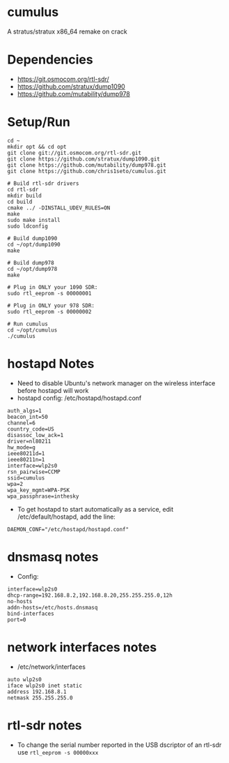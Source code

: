 # cumulus
A stratus/stratux x86_64 remake on crack

# Dependencies
* https://git.osmocom.org/rtl-sdr/
* https://github.com/stratux/dump1090
* https://github.com/mutability/dump978

# Setup/Run

```
cd ~
mkdir opt && cd opt
git clone git://git.osmocom.org/rtl-sdr.git
git clone https://github.com/stratux/dump1090.git
git clone https://github.com/mutability/dump978.git
git clone https://github.com/chris1seto/cumulus.git

# Build rtl-sdr drivers
cd rtl-sdr
mkdir build
cd build
cmake ../ -DINSTALL_UDEV_RULES=ON
make
sudo make install
sudo ldconfig

# Build dump1090
cd ~/opt/dump1090
make

# Build dump978
cd ~/opt/dump978
make

# Plug in ONLY your 1090 SDR:
sudo rtl_eeprom -s 00000001

# Plug in ONLY your 978 SDR:
sudo rtl_eeprom -s 00000002

# Run cumulus
cd ~/opt/cumulus
./cumulus
```

# hostapd Notes
* Need to disable Ubuntu's network manager on the wireless interface before hostapd will work
* hostapd config: /etc/hostapd/hostapd.conf
```
auth_algs=1
beacon_int=50
channel=6
country_code=US
disassoc_low_ack=1
driver=nl80211
hw_mode=g
ieee80211d=1
ieee80211n=1
interface=wlp2s0
rsn_pairwise=CCMP
ssid=cumulus
wpa=2
wpa_key_mgmt=WPA-PSK
wpa_passphrase=inthesky
```
* To get hostapd to start automatically as a service, edit /etc/default/hostapd, add the line:
```
DAEMON_CONF="/etc/hostapd/hostapd.conf"
```

# dnsmasq notes
* Config:
```
interface=wlp2s0
dhcp-range=192.168.8.2,192.168.8.20,255.255.255.0,12h
no-hosts
addn-hosts=/etc/hosts.dnsmasq
bind-interfaces
port=0
```

# network interfaces notes
* /etc/network/interfaces
```
auto wlp2s0
iface wlp2s0 inet static
address 192.168.8.1
netmask 255.255.255.0
```

# rtl-sdr notes
* To change the serial number reported in the USB dscriptor of an rtl-sdr use `rtl_eeprom -s 00000xxx`
